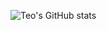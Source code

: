 ![Teo's GitHub stats](https://github-readme-stats.vercel.app/api?username=tmeskuti&show_icons=true&theme=transparent)
